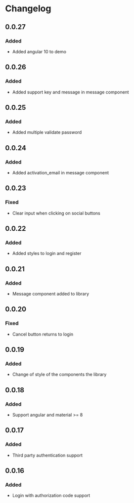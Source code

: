 # Changelog

## 0.0.27

### Added

*   Added angular 10 to demo

## 0.0.26

### Added

*   Added support key and message in message component

## 0.0.25

### Added

*   Added multiple validate password

## 0.0.24

### Added

*   Added activation_email in message component

## 0.0.23

### Fixed

*   Clear input when clicking on social buttons

## 0.0.22

### Added

*   Added styles to login and register

## 0.0.21

### Added

*   Message component added to library

## 0.0.20

### Fixed

*   Cancel button returns to login

## 0.0.19

### Added

*   Change of style of the components the library

## 0.0.18

### Added

*   Support angular and material >= 8

## 0.0.17

### Added

*   Third party authentication support

## 0.0.16

### Added

*   Login with authorization code support
